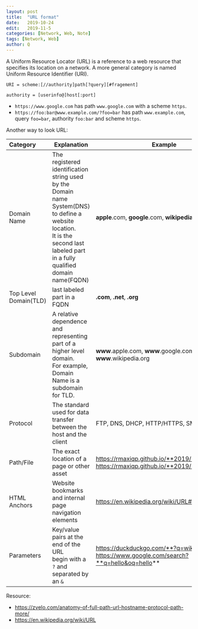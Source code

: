 ```yaml
---
layout: post
title:  "URL format"
date:   2019-10-24
edit:   2019-11-5
categories: [Network, Web, Note]
tags: [Network, Web]
author: Q
---
```


A Uniform Resource Locator (URL) is a reference to a web resource that specifies its location on a network. A more general category is named Uniform Resource Identifier (URI).

```Text
URI = scheme:[//authority]path[?query][#fragement]

authority = [userinfo@]host[:port]
```

- `https://www.google.com` has path `www.google.com` with a scheme `https`.
- `https://foo:bar@www.example.com/?foo=bar` has path `www.example.com`, query `foo=bar`, authority `foo:bar` and scheme `https`.

Another way to look URL:

| Category | Explanation | Example |
| :--- | --- | --- |
| Domain Name| The registered identification string used by the Domain name System(DNS) to define a website location. <br/> It is the second last labeled part in a fully qualified domain name(FQDN) | **apple**.com, **google**.com, **wikipedia**.org |
| Top Level Domain(TLD) | last labeled part in a FQDN | **.com**, **.net**, **.org** |
| Subdomain | A relative dependence and representing part of a higher level domain. <br/>For example, Domain Name is a subdomain for TLD.| **www**.apple.com, **www**.google.com, **www**.wikipedia.org|
| Protocol | The standard used for data transfer between the host and the client| FTP, DNS, DHCP, HTTP/HTTPS, SMTP |
| Path/File | The exact location of a page or other asset|https://rmaxiqp.github.io/**2019/11/05/DNS**, https://rmaxiqp.github.io/**2019/10/24/URL** |
| HTML Anchors | Website bookmarks and internal page navigation elements | https://en.wikipedia.org/wiki/URL#**Syntax** |
| Parameters | Key/value pairs at the end of the URL <br/> begin with a `?` and separated by an `&`|https://duckduckgo.com/**?q=wiki**, https://www.google.com/search?**q=hello&oq=hello**|

Resource:

- <https://zvelo.com/anatomy-of-full-path-url-hostname-protocol-path-more/>
- <https://en.wikipedia.org/wiki/URL>
